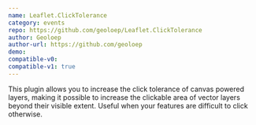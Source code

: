 ```yaml
---
name: Leaflet.ClickTolerance
category: events
repo: https://github.com/geoloep/Leaflet.ClickTolerance
author: Geoloep
author-url: https://github.com/geoloep
demo: 
compatible-v0:
compatible-v1: true
---
```


This plugin allows you to increase the click tolerance of canvas powered layers, making it possible to increase the clickable area of vector layers beyond their visible extent. Useful when your features are difficult to click otherwise.
